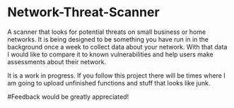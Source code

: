 # Network-Threat-Scanner
A scanner that looks for potential threats on small business or home networks.
It is being designed to be something you have run in in the background once a week to collect data about your network.
With that data I would like to compare it to known vulnerabilities and help users make assessments about their network. 

It is a work in progress. If you follow this project there will be times where I am going to upload unfinished functions and stuff that looks like junk.


#Feedback would be greatly appreciated!
